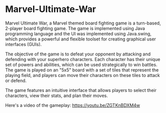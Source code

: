 # Marvel-Ultimate-War
Marvel Ultimate War, a Marvel themed board fighting game is a turn-based, 2-player board fighting game. The game is implemented using Java programming language and the UI was implemented using Java.swing, which provides a powerful and flexible toolset for creating graphical user interfaces (GUIs).

The objective of the game is to defeat your opponent by attacking and defending with your superhero characters. Each character has their unique set of powers and abilities, which can be used strategically to win battles. The game is played on an "5x5" board with a set of tiles that represent the playing field, and players can move their characters on these tiles to attack or defend.

The game features an intuitive interface that allows players to select their characters, view their stats, and plan their moves.

Here's a video of the gameplay: https://youtu.be/ZGTKnBDXM4w
